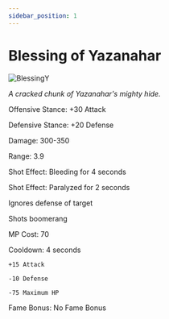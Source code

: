 ```yaml
---
sidebar_position: 1
---
```


# Blessing of Yazanahar

![BlessingY](https://vwiki.valorserver.com/api/item/picture/blessing%20of%20yazanahar)

<i>A cracked chunk of Yazanahar's mighty hide.</i>

Offensive Stance: +30 Attack

Defensive Stance: +20 Defense

Damage: 300-350

Range: 3.9

Shot Effect: Bleeding for 4 seconds

Shot Effect: Paralyzed for 2 seconds

Ignores defense of target

Shots boomerang

MP Cost: 70

Cooldown: 4 seconds

    +15 Attack
    
    -10 Defense
    
    -75 Maximum HP
    
Fame Bonus: No Fame Bonus

